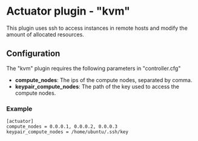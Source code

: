 # Actuator plugin - "kvm"
This plugin uses ssh to access instances in remote hosts and modify the amount of allocated resources.

## Configuration
The "kvm" plugin requires the following parameters in "controller.cfg"

* **compute_nodes**: The ips of the compute nodes, separated by comma.
* **keypair_compute_nodes**: The path of the key used to access the compute nodes.

### Example 

```
[actuator]
compute_nodes = 0.0.0.1, 0.0.0.2, 0.0.0.3
keypair_compute_nodes = /home/ubuntu/.ssh/key
```
